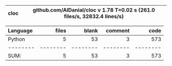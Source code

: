 cloc|github.com/AlDanial/cloc v 1.78  T=0.02 s (261.0 files/s, 32832.4 lines/s)
--- | ---

Language|files|blank|comment|code
:-------|-------:|-------:|-------:|-------:
Python|5|53|3|573
--------|--------|--------|--------|--------
SUM:|5|53|3|573
